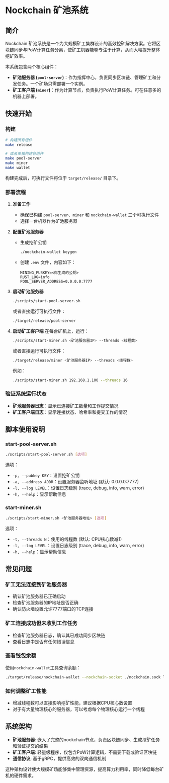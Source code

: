 # Nockchain 矿池系统

## 简介

Nockchain 矿池系统是一个为大规模矿工集群设计的高效挖矿解决方案。它将区块链同步与PoW计算任务分离，使矿工机器能够专注于计算，从而大幅提升整体挖矿效率。

本系统包含两个核心组件：
- **矿池服务器 (`pool-server`)**：作为指挥中心，负责同步区块链、管理矿工和分发任务。一个矿场只需部署一个实例。
- **矿工客户端 (`miner`)**：作为计算节点，负责执行PoW计算任务。可在任意多的机器上部署。

## 快速开始

### 构建

```bash
# 构建所有组件
make release

# 或者单独构建各组件
make pool-server
make miner
make wallet
```

构建完成后，可执行文件将位于 `target/release/` 目录下。

### 部署流程

1. **准备工作**
   - 确保已构建 `pool-server`、`miner` 和 `nockchain-wallet` 三个可执行文件
   - 选择一台机器作为矿池服务器

2. **配置矿池服务器**
   - 生成挖矿公钥
     ```bash
     ./nockchain-wallet keygen
     ```
   - 创建 `.env` 文件，内容如下：
     ```
     MINING_PUBKEY=<你生成的公钥>
     RUST_LOG=info
     POOL_SERVER_ADDRESS=0.0.0.0:7777
     ```

3. **启动矿池服务器**
   ```bash
   ./scripts/start-pool-server.sh
   ```
   或者直接运行可执行文件：
   ```bash
   ./target/release/pool-server
   ```

4. **启动矿工客户端**
   在每台矿机上，运行：
   ```bash
   ./scripts/start-miner.sh <矿池服务器IP> --threads <线程数>
   ```
   或者直接运行可执行文件：
   ```bash
   ./target/release/miner <矿池服务器IP> --threads <线程数>
   ```
   
   例如：
   ```bash
   ./scripts/start-miner.sh 192.168.1.100 --threads 16
   ```

### 验证系统运行状态

- **矿池服务器日志**：显示已连接矿工数量和工作提交情况
- **矿工客户端日志**：显示连接状态、哈希率和提交工作的情况

## 脚本使用说明

### start-pool-server.sh

```bash
./scripts/start-pool-server.sh [选项]
```

选项：
- `-p, --pubkey KEY`：设置挖矿公钥
- `-a, --address ADDR`：设置服务器监听地址 (默认: 0.0.0.0:7777)
- `-l, --log LEVEL`：设置日志级别 (trace, debug, info, warn, error)
- `-h, --help`：显示帮助信息

### start-miner.sh

```bash
./scripts/start-miner.sh <矿池服务器地址> [选项]
```

选项：
- `-t, --threads N`：使用的线程数 (默认: CPU核心数减1)
- `-l, --log LEVEL`：设置日志级别 (trace, debug, info, warn, error)
- `-h, --help`：显示帮助信息

## 常见问题

### 矿工无法连接到矿池服务器

- 确认矿池服务器已正确启动
- 检查矿池服务器的IP地址是否正确
- 确认防火墙设置允许7777端口的TCP连接

### 矿工连接成功但未收到工作任务

- 检查矿池服务器日志，确认其已成功同步区块链
- 查看日志中是否有任何错误信息

### 查看钱包余额

使用`nockchain-wallet`工具查询余额：

```bash
./target/release/nockchain-wallet --nockchain-socket ./nockchain.sock list-notes-by-pubkey -p <您的公钥>
```

### 如何调整矿工性能

- 增减线程数可以直接影响挖矿性能，建议根据CPU核心数设置
- 对于有大量物理核心的服务器，可以考虑每个物理核心运行一个线程

## 系统架构

- **矿池服务器**: 嵌入了完整的nockchain节点，负责区块链同步、生成挖矿任务和验证提交的结果
- **矿工客户端**: 轻量级程序，仅包含PoW计算逻辑，不需要下载或验证区块链
- **通信协议**: 基于gRPC，提供高效的双向通信机制

这种架构设计使大规模矿场能够集中管理资源，提高算力利用率，同时降低每台矿机的硬件需求。
